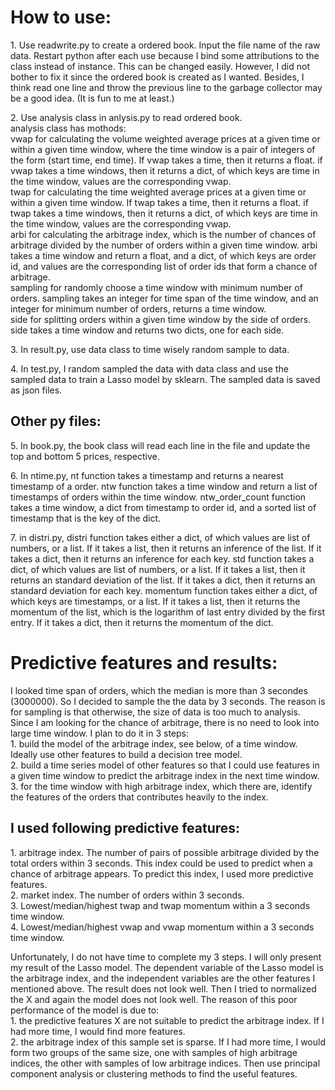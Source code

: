 <h1> How to use:</h1>
<p>1.	Use readwrite.py to create a ordered book. Input the file name of the raw data. Restart python after each use because I bind some attributions to the class instead of instance. This can be changed easily. However, I did not bother to fix it since the ordered book is created as I wanted. Besides, I think read one line and throw the previous line to the garbage collector may be a good idea. (It is fun to me at least.)</p>
<p>2.	Use analysis class in anlysis.py to read ordered book.<br>
analysis class has mothods:<br>
  vwap for calculating the volume weighted average prices at a given time or within a given time window, where the time window is a pair of integers of the form (start time, end time). If vwap takes a time, then it returns a float. if vwap takes a time windows, then it returns a dict, of which keys are time in the time window, values are the corresponding vwap.<br>
  twap for calculating the time weighted average prices at a given time or within a given time window. If twap takes a time, then it returns a float. if twap takes a time windows, then it returns a dict, of which keys are time in the time window, values are the corresponding vwap.<br>
  arbi for calculating the arbitrage index, which is the number of chances of arbitrage divided by the number of orders within a given time window. arbi takes a time window and return a float, and a dict, of which keys are order id, and values are the corresponding list of order ids that form a chance of arbitrage.<br>
  sampling for randomly choose a time window with minimum number of orders. sampling takes an integer for time span of the time window, and an integer for minimum number of orders, returns a time window.<br>
  side for splitting orders within a given time window by the side of orders. side takes a time window and returns two dicts, one for each side.</p>
<p>3.	In result.py, use data class to time wisely random sample to data. </p>
<p>4.	In test.py, I random sampled the data with data class and use the sampled data to train a Lasso model by sklearn. The sampled data is saved as json files.</p>
<h2>Other py files: </h2>
<p>5.	In book.py, the book class will read each line in the file and update the top and bottom 5  prices, respective.</p>
<p>6.	In ntime.py, nt function takes a timestamp and returns a nearest timestamp of a order. ntw function takes a time window and return a list of timestamps of orders within the time window. ntw_order_count function takes a time window, a dict from timestamp to order id, and a sorted list of timestamp that is the key of the dict.</p>
<p>7.	in distri.py, distri function takes either a dict, of which values are list of numbers, or a list. If it takes a list, then it returns an inference of the list. If it takes a dict, then it returns an inference for each key. std function takes a dict, of which values are list of numbers, or a list. If it takes a list, then it returns an standard deviation of the list. If it takes a dict, then it returns an standard deviation for each key. momentum function takes either a dict, of which keys are timestamps, or a list. If it takes a list, then it returns the momentum of the list, which is the logarithm of last entry divided by the first entry. If it takes a dict, then it returns the momentum of the dict.</p>
<h1>Predictive features and results:</h1>
<p>I looked time span of orders, which the median is more than 3 secondes (3000000). So I decided to sample the the data by 3 seconds. The reason is for sampling is that otherwise, the size of data is too much to analysis. Since I am looking for the chance of arbitrage, there is no need to look into large time window. I plan to do it in 3 steps:<br>
1.	build the model of the arbitrage index, see below, of a time window. Ideally use other features to build a decision tree model.<br>
2.	build a time series model of other features so that I could use features in a given time window to predict the arbitrage index in the next time window.<br>
3.	for the time window with high arbitrage index, which there are, identify the features of the orders that contributes heavily to the index. </p>
<h2>I used following predictive features:</h2>
<p>1.	arbitrage index. The number of pairs of possible arbitrage divided by the total orders within 3 seconds. This index could be used to predict when a chance of arbitrage appears. To predict this index, I used more predictive features.<br>
2.	market index. The number of orders within 3 seconds. <br>
3.	Lowest/median/highest twap and twap momentum within a 3 seconds time window.<br>
4.	Lowest/median/highest vwap and vwap momentum within a 3 seconds time window.</p>
<p>Unfortunately, I do not have time to complete my 3 steps. I will only present my result of the Lasso model. The dependent variable of the Lasso model is the arbitrage index, and the independent variables are the other features I mentioned above. The result does not look well. Then I tried to normalized the X and again the model does not look well. The reason of this poor performance of the model is due to:<br>
1.	the predictive features X are not suitable to predict the arbitrage index. If I had more time, I would find more features.<br>
2.	the arbitrage index of this sample set is sparse. If I had more time, I would form two groups of the same size, one with samples of high arbitrage indices, the other with samples of low arbitrage indices. Then use principal component analysis or clustering methods to find the useful features.</p>
